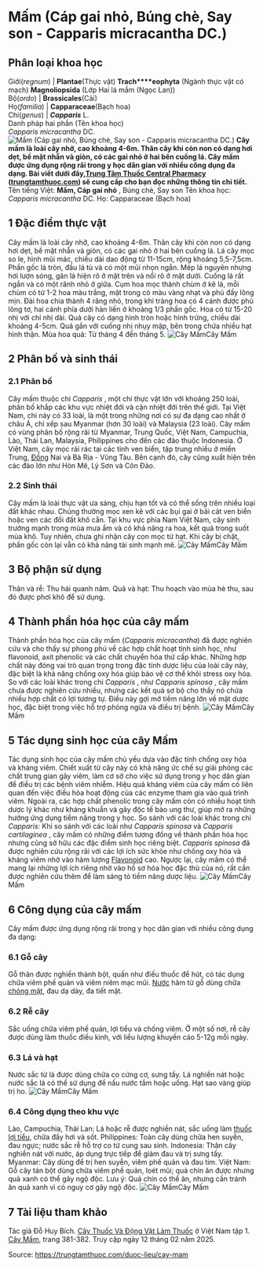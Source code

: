 # Mấm (Cáp gai nhỏ, Búng chè, Say son - Capparis micracantha DC.)

Phân loại khoa học  
---  
Giới(_regnum_) |  **Plantae**(Thực vật) **Trach****eophyta** (Ngành thực vật có mạch) **Magnoliopsida** (Lớp Hai lá mầm (Ngọc Lan))  
Bộ(_ordo_) | **Brassicales**(Cải)  
Họ(_familia_) | **Capparaceae**(Bạch hoa)  
Chi(_genus_) | _**Capparis**_ L.  
Danh pháp hai phần (Tên khoa học)  
_Capparis micracantha_ DC.  
![Mấm \(Cáp gai nhỏ, Búng chè, Say son - Capparis micracantha DC.\)](https://trungtamthuoc.com/images/others/cay-mam-1-6141.jpg)
**Cây mấm là loài cây nhỡ, cao khoảng 4-6m. Thân cây khi còn non có dạng hơi dẹt, bề mặt nhẵn và giòn, có các gai nhỏ ở hai bên cuống lá. Cây mấm được ứng dụng rộng rãi trong y học dân gian với nhiều công dụng đa dạng. Bài viết dưới đây,[Trung Tâm Thuốc Central Pharmacy](https://trungtamthuoc.com/ "Trung Tâm Thuốc Central Pharmacy") ([trungtamthuoc.com](https://trungtamthuoc.com/ "trungtamthuoc.com")) sẽ cung cấp cho bạn đọc những thông tin chi tiết.**
Tên tiếng Việt: **Mấm, Cáp gai nhỏ** , Búng chè, Say son
Tên khoa học: _Capparis micracantha_ DC.
Họ: Capparaceae (Bạch hoa)
##  1 Đặc điểm thực vật
Cây mấm là loài cây nhỡ, cao khoảng 4-6m. Thân cây khi còn non có dạng hơi dẹt, bề mặt nhẵn và giòn, có các gai nhỏ ở hai bên cuống lá.
Lá cây mọc so le, hình mũi mác, chiều dài dao động từ 11-15cm, rộng khoảng 5,5-7,5cm. Phần gốc lá tròn, đầu lá tù và có một mũi nhọn ngắn. Mép lá nguyên nhưng hơi lượn sóng, gân lá hiện rõ ở mặt trên và nổi rõ ở mặt dưới. Cuống lá rất ngắn và có một rãnh nhỏ ở giữa.
Cụm hoa mọc thành chùm ở kẽ lá, mỗi chùm có từ 1-2 hoa màu trắng, mặt trong có màu vàng nhạt và phủ đầy lông mịn. Đài hoa chia thành 4 răng nhỏ, trong khi tràng hoa có 4 cánh được phủ lông tơ, hai cánh phía dưới hàn liền ở khoảng 1/3 phần gốc. Hoa có từ 15-20 nhị với chỉ nhị dài.
Quả cây có dạng hình tròn hoặc hình trứng, chiều dài khoảng 4-5cm. Quả gắn với cuống nhị nhụy mập, bên trong chứa nhiều hạt hình thận.
Mùa hoa quả: Từ tháng 4 đến tháng 5.
![Cây Mấm](https://trungtamthuoc.com/images/item/cay-mam-2.jpg)Cây Mấm
##  2 Phân bố và sinh thái
### 2.1 Phân bố
Cây mấm thuộc chi _Capparis_ , một chi thực vật lớn với khoảng 250 loài, phân bố khắp các khu vực nhiệt đới và cận nhiệt đới trên thế giới. Tại Việt Nam, chi này có 33 loài, là một trong những nơi có sự đa dạng cao nhất ở châu Á, chỉ xếp sau Myanmar (hơn 30 loài) và Malaysia (23 loài).
Cây mấm có vùng phân bố rộng rãi từ Myanmar, Trung Quốc, Việt Nam, Campuchia, Lào, Thái Lan, Malaysia, Philippines cho đến các đảo thuộc Indonesia. Ở Việt Nam, cây mọc rải rác tại các tỉnh ven biển, tập trung nhiều ở miền Trung, [Đồng](https://trungtamthuoc.com/hoat-chat/dong "Đồng") Nai và Bà Rịa - Vũng Tàu. Bên cạnh đó, cây cũng xuất hiện trên các đảo lớn như Hòn Mê, Lý Sơn và Côn Đảo.
### 2.2 Sinh thái
Cây mấm là loài thực vật ưa sáng, chịu hạn tốt và có thể sống trên nhiều loại đất khác nhau. Chúng thường mọc xen kẽ với các bụi gai ở bãi cát ven biển hoặc ven các đồi đất khô cằn. Tại khu vực phía Nam Việt Nam, cây sinh trưởng mạnh trong mùa mưa ẩm và có khả năng ra hoa, kết quả trong suốt mùa khô. Tuy nhiên, chưa ghi nhận cây con mọc từ hạt. Khi cây bị chặt, phần gốc còn lại vẫn có khả năng tái sinh mạnh mẽ.
![Cây Mấm](https://trungtamthuoc.com/images/item/cay-mam-3.jpg)Cây Mấm
##  3 Bộ phận sử dụng
Thân và rễ: Thu hái quanh năm.
Quả và hạt: Thu hoạch vào mùa hè thu, sau đó được phơi khô để sử dụng.
##  4 Thành phần hóa học của cây mấm
Thành phần hóa học của cây mấm (_Capparis micracantha_) đã được nghiên cứu và cho thấy sự phong phú về các hợp chất hoạt tính sinh học, như flavonoid, axit phenolic và các chất chuyển hóa thứ cấp khác. Những hợp chất này đóng vai trò quan trọng trong đặc tính dược liệu của loài cây này, đặc biệt là khả năng chống oxy hóa giúp bảo vệ cơ thể khỏi stress oxy hóa.
So với các loài khác trong chi _Capparis_ , như _Capparis spinosa_ , cây mấm chưa được nghiên cứu nhiều, nhưng các kết quả sơ bộ cho thấy nó chứa nhiều hợp chất có lợi tương tự. Điều này gợi mở tiềm năng lớn về mặt dược học, đặc biệt trong việc hỗ trợ phòng ngừa và điều trị bệnh.
![Cây Mấm](https://trungtamthuoc.com/images/item/cay-mam-4.jpg)Cây Mấm
##  5 Tác dụng sinh học của cây Mấm
Tác dụng sinh học của cây mấm chủ yếu dựa vào đặc tính chống oxy hóa và kháng viêm. Chiết xuất từ cây này có khả năng ức chế sự giải phóng các chất trung gian gây viêm, làm cơ sở cho việc sử dụng trong y học dân gian để điều trị các bệnh viêm nhiễm.
Hiệu quả kháng viêm của cây mấm có liên quan đến việc điều hòa hoạt động của các enzyme tham gia vào quá trình viêm. Ngoài ra, các hợp chất phenolic trong cây mấm còn có nhiều hoạt tính dược lý khác như kháng khuẩn và gây độc tế bào ung thư, giúp mở ra những hướng ứng dụng tiềm năng trong y học.
So sánh với các loài khác trong chi _Capparis:_
Khi so sánh với các loài như _Capparis spinosa_ và _Capparis cartilaginea_ , cây mấm có những điểm tương đồng về thành phần hóa học nhưng cũng sở hữu các đặc điểm sinh học riêng biệt. _Capparis spinosa_ đã được nghiên cứu rộng rãi với các lợi ích sức khỏe như chống oxy hóa và kháng viêm nhờ vào hàm lượng [Flavonoid](https://trungtamthuoc.com/hoat-chat/flavonoid "Flavonoid") cao.
Ngược lại, cây mấm có thể mang lại những lợi ích riêng nhờ vào hồ sơ hóa học đặc thù của nó, rất cần được nghiên cứu thêm để làm sáng tỏ tiềm năng dược liệu.
![Cây Mấm](https://trungtamthuoc.com/images/item/cay-mam-5.jpg)Cây Mấm
##  6 Công dụng của cây mấm
Cây mấm được ứng dụng rộng rãi trong y học dân gian với nhiều công dụng đa dạng:
### 6.1 Gỗ cây
Gỗ thân được nghiền thành bột, quấn như điếu thuốc để hút, có tác dụng chữa viêm phế quản và viêm niêm mạc mũi.
[Nước](https://trungtamthuoc.com/hoat-chat/nuoc "Nước") hãm từ gỗ dùng chữa [chóng mặt](https://trungtamthuoc.com/bai-viet/chong-mat "chóng mặt"), đau dạ dày, đa tiết mật.
### 6.2 Rễ cây
Sắc uống chữa viêm phế quản, lợi tiểu và chống viêm.
Ở một số nơi, rễ cây được dùng làm thuốc điều kinh, với liều lượng khuyến cáo 5-12g mỗi ngày.
### 6.3 Lá và hạt
Nước sắc từ lá được dùng chữa co cứng cơ, sưng tấy.
Lá nghiền nát hoặc nước sắc lá có thể sử dụng để nấu nước tắm hoặc uống.
Hạt sao vàng giúp trị ho.
![Cây Mấm](https://trungtamthuoc.com/images/item/cay-mam-6.jpg)Cây Mấm
### 6.4 Công dụng theo khu vực
Lào, Campuchia, Thái Lan: Lá hoặc rễ được nghiền nát, sắc uống làm [thuốc lợi tiểu](https://trungtamthuoc.com/thuoc-loi-tieu "thuốc lợi tiểu"), chữa đầy hơi và sốt.
Philippines: Toàn cây dùng chữa hen suyễn, đau ngực; nước sắc rễ hỗ trợ co tử cung sau sinh.
Indonesia: Thân cây nghiền nát với nước, áp dụng trực tiếp để giảm đau và trị sưng tấy.
Myanmar: Cây dùng để trị hen suyễn, viêm phế quản và đau tim.
Việt Nam: Gỗ cây tán bột dùng chữa viêm phế quản, loét mũi; quả chín ăn được nhưng quả xanh có thể gây ngộ độc.
Lưu ý: Quả chín có thể ăn, nhưng cần tránh ăn quả xanh vì có nguy cơ gây ngộ độc.
![Cây Mấm](https://trungtamthuoc.com/images/item/cay-mam-7.jpg)Cây Mấm
##  7 Tài liệu tham khảo
Tác giả Đỗ Huy Bích. [Cây Thuốc Và Động Vật Làm Thuốc](https://trungtamthuoc.com/bai-viet/doc-online-va-tai-mien-phi-pdf-sach-cay-thuoc-va-dong-vat-lam-thuoc-o-viet-nam "Cây Thuốc Và Động Vật Làm Thuốc") ở Việt Nam tập 1. [Cây Mấm](https://trungtamthuoc.com/upload/pdf/cay-thuoc-va-dong-vat-lam-thuoc-tap-1-trungtamthuoc.com.pdf), trang 381-382. Truy cập ngày 12 tháng 02 năm 2025.


Source: https://trungtamthuoc.com/duoc-lieu/cay-mam